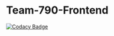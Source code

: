 # Team-790-Frontend

[![Codacy Badge](https://api.codacy.com/project/badge/Grade/e759d63baeb1401eadedd3adb8d33c68)](https://app.codacy.com/gh/BuildForSDGCohort2/Team-790-Frontend?utm_source=github.com&utm_medium=referral&utm_content=BuildForSDGCohort2/Team-790-Frontend&utm_campaign=Badge_Grade_Settings)